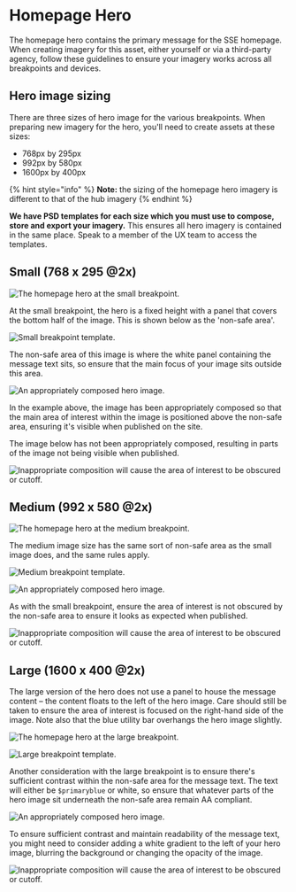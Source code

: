 # Homepage Hero

The homepage hero contains the primary message for the SSE homepage. When creating imagery for this asset, either yourself or via a third-party agency, follow these guidelines to ensure your imagery works across all breakpoints and devices.

## Hero image sizing

There are three sizes of hero image for the various breakpoints. When preparing new imagery for the hero, you'll need to create assets at these sizes:

* 768px by 295px
* 992px by 580px
* 1600px by 400px

{% hint style="info" %}
**Note:** the sizing of the homepage hero imagery is different to that of the hub imagery
{% endhint %}

**We have PSD templates for each size which you must use to compose, store and export your imagery.** This ensures all hero imagery is contained in the same place. Speak to a member of the UX team to access the templates.

## Small \(768 x 295 @2x\)

![The homepage hero at the small breakpoint.](../../../.gitbook/assets/homepage-hero-header-small.jpg)

At the small breakpoint, the hero is a fixed height with a panel that covers the bottom half of the image. This is shown below as the 'non-safe area'.

![Small breakpoint template.](../../../.gitbook/assets/homepage-hero-small-spec.png)

The non-safe area of this image is where the white panel containing the message text sits, so ensure that the main focus of your image sits outside this area.

![An appropriately composed hero image.](../../../.gitbook/assets/homepage-hero-small-ok.jpg)

In the example above, the image has been appropriately composed so that the main area of interest within the image is positioned above the non-safe area, ensuring it's visible when published on the site. 

The image below has not been appropriately composed, resulting in parts of the image not being visible when published.

![Inappropriate composition will cause the area of interest to be obscured or cutoff.](../../../.gitbook/assets/homepage-hero-small-not-ok.jpg)

## Medium \(992 x 580 @2x\)

![The homepage hero at the medium breakpoint.](../../../.gitbook/assets/homepage-hero-header-medium.jpg)

The medium image size has the same sort of non-safe area as the small image does, and the same rules apply.

![Medium breakpoint template.](../../../.gitbook/assets/homepage-hero-medium-spec.png)



![An appropriately composed hero image.](../../../.gitbook/assets/homepage-hero-medium-ok.jpg)

As with the small breakpoint, ensure the area of interest is not obscured by the non-safe area to ensure it looks as expected when published.

![Inappropriate composition will cause the area of interest to be obscured or cutoff.](../../../.gitbook/assets/homepage-hero-medium-not-ok%20%281%29.jpg)

## Large \(1600 x 400 @2x\)

The large version of the hero does not use a panel to house the message content – the content floats to the left of the hero image. Care should still be taken to ensure the area of interest is focused on the right-hand side of the image. Note also that the blue utility bar overhangs the hero image slightly.

![The homepage hero at the large breakpoint.](../../../.gitbook/assets/homepage-hero-header-large.jpg)

![Large breakpoint template.](../../../.gitbook/assets/homepage-hero-large-spec.png)

Another consideration with the large breakpoint is to ensure there's sufficient contrast within the non-safe area for the message text. The text will either be `$primaryblue` or white, so ensure that whatever parts of the hero image sit underneath the non-safe area remain AA compliant.

![An appropriately composed hero image.](../../../.gitbook/assets/homepage-hero-large-ok.jpg)

To ensure sufficient contrast and maintain readability of the message text, you might need to consider adding a white gradient to the left of your hero image, blurring the background or changing the opacity of the image.

![Inappropriate composition will cause the area of interest to be obscured or cutoff.](../../../.gitbook/assets/homepage-hero-large-not-ok.jpg)

